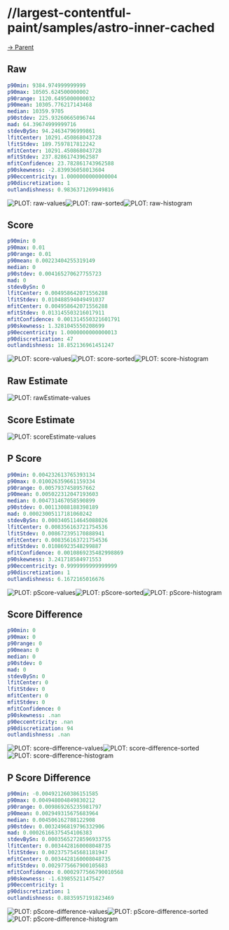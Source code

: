 
# //largest-contentful-paint/samples/astro-inner-cached

[→ Parent](../..)


## Raw


```yaml
p90min: 9384.974999999999
p90max: 10505.624500000002
p90range: 1120.6495000000032
p90mean: 10305.776217143468
median: 10359.9705
p90stdev: 225.93260665096744
mad: 64.39674999999716
stdevBySn: 94.24634796999861
lfitCenter: 10291.450868043728
lfitStdev: 189.7597817812242
mfitCenter: 10291.450868043728
mfitStdev: 237.82861743962587
mfitConfidence: 23.782861743962588
p90skewness: -2.839936058013604
p90eccentricity: 1.0000000000000004
p90discretization: 1
outlandishness: 0.9836371269949816

```

![PLOT: raw-values](./raw/values.svg)![PLOT: raw-sorted](./raw/sorted.svg)![PLOT: raw-histogram](./raw/histogram.svg)
## Score


```yaml
p90min: 0
p90max: 0.01
p90range: 0.01
p90mean: 0.00223404255319149
median: 0
p90stdev: 0.004165270627755723
mad: 0
stdevBySn: 0
lfitCenter: 0.004958642071556288
lfitStdev: 0.010488594049491037
mfitCenter: 0.004958642071556288
mfitStdev: 0.013145503216017911
mfitConfidence: 0.001314550321601791
p90skewness: 1.3281045550208699
p90eccentricity: 1.0000000000000013
p90discretization: 47
outlandishness: 18.852136961451247

```

![PLOT: score-values](./score/values.svg)![PLOT: score-sorted](./score/sorted.svg)![PLOT: score-histogram](./score/histogram.svg)
## Raw Estimate

![PLOT: rawEstimate-values](./rawEstimate/values.svg)
## Score Estimate

![PLOT: scoreEstimate-values](./scoreEstimate/values.svg)
## P Score


```yaml
p90min: 0.004232613765393134
p90max: 0.010026359661159334
p90range: 0.0057937458957662
p90mean: 0.005022312047193603
median: 0.004731467058590899
p90stdev: 0.00113088188398189
mad: 0.00023005117181060242
stdevBySn: 0.0003405114645088026
lfitCenter: 0.008356163721754536
lfitStdev: 0.008672395170888941
mfitCenter: 0.008356163721754536
mfitStdev: 0.01086923548299887
mfitConfidence: 0.0010869235482998869
p90skewness: 3.241718584971553
p90eccentricity: 0.9999999999999999
p90discretization: 1
outlandishness: 6.1672165016676

```

![PLOT: pScore-values](./pScore/values.svg)![PLOT: pScore-sorted](./pScore/sorted.svg)![PLOT: pScore-histogram](./pScore/histogram.svg)
## Score Difference


```yaml
p90min: 0
p90max: 0
p90range: 0
p90mean: 0
median: 0
p90stdev: 0
mad: 0
stdevBySn: 0
lfitCenter: 0
lfitStdev: 0
mfitCenter: 0
mfitStdev: 0
mfitConfidence: 0
p90skewness: .nan
p90eccentricity: .nan
p90discretization: 94
outlandishness: .nan

```

![PLOT: score-difference-values](./score-difference/values.svg)![PLOT: score-difference-sorted](./score-difference/sorted.svg)![PLOT: score-difference-histogram](./score-difference/histogram.svg)
## P Score Difference


```yaml
p90min: -0.004921260386151585
p90max: 0.004948004849830212
p90range: 0.009869265235981797
p90mean: 0.002949315675683964
median: 0.004506162788122908
p90stdev: 0.0032496819796332906
mad: 0.00026166375454106383
stdevBySn: 0.00035652728596933755
lfitCenter: 0.0034428160008048735
lfitStdev: 0.0023757545681181947
mfitCenter: 0.0034428160008048735
mfitStdev: 0.0029775667900105683
mfitConfidence: 0.0002977566790010568
p90skewness: -1.639855211475427
p90eccentricity: 1
p90discretization: 1
outlandishness: 0.8835957191823469

```

![PLOT: pScore-difference-values](./pScore-difference/values.svg)![PLOT: pScore-difference-sorted](./pScore-difference/sorted.svg)![PLOT: pScore-difference-histogram](./pScore-difference/histogram.svg)